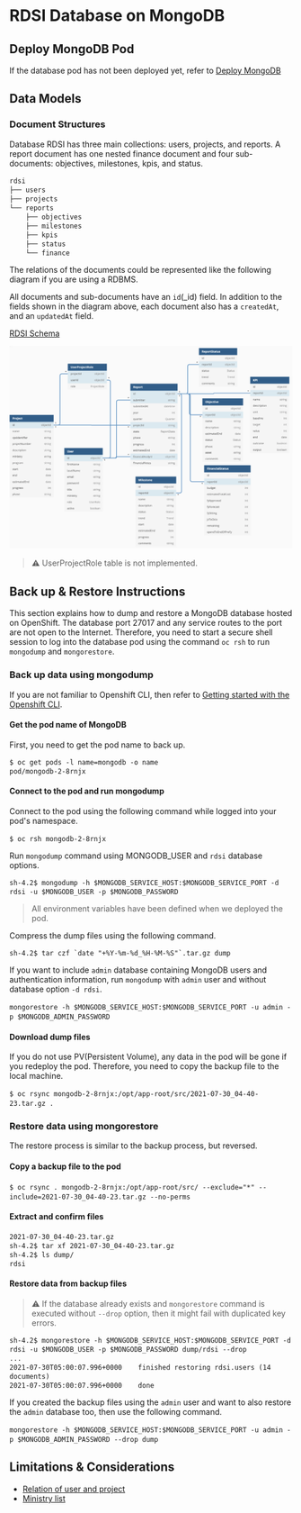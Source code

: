 # RDSI Database on MongoDB

## Deploy MongoDB Pod

If the database pod has not been deployed yet, refer to [Deploy MongoDB](./deployment.md#Deploy-MongoDB)

## Data Models

### Document Structures

Database RDSI has three main collections: users, projects, and reports. A report document has one nested finance document and four sub-documents: objectives, milestones, kpis, and status.

```
rdsi
├── users
├── projects
└── reports
    ├── objectives
    ├── milestones
    ├── kpis
    ├── status
    └── finance
```

The relations of the documents could be represented like the following diagram if you are using a RDBMS.

All documents and sub-documents have an `id`(_id) field. In addition to the fields shown in the diagram above, each document also has a `createdAt`, and an `updatedAt` field.

[RDSI Schema](https://dbdiagram.io/d/60d132d20c1ff875fcd5d83b)

![Relational Diagram](./images/relational-diagram.png)

> :warning: UserProjectRole table is not implemented.

## Back up & Restore Instructions

This section explains how to dump and restore a MongoDB database hosted on OpenShift. The database port 27017 and any service routes to the port are not open to the Internet. Therefore, you need to start a secure shell session to log into the database pod using the command `oc rsh` to run `mongodump` and `mongorestore`.

### Back up data using mongodump

If you are not familiar to Openshift CLI, then refer to [Getting started with the Openshift CLI](https://docs.openshift.com/container-platform/4.2/cli_reference/openshift_cli/getting-started-cli.html).

#### Get the pod name of MongoDB

First, you need to get the pod name to back up.

```
$ oc get pods -l name=mongodb -o name
pod/mongodb-2-8rnjx
```

#### Connect to the pod and run mongodump

Connect to the pod using the following command while logged into your pod's namespace.

`$ oc rsh mongodb-2-8rnjx`

Run `mongodump` command using MONGODB_USER and `rdsi` database options.

```
sh-4.2$ mongodump -h $MONGODB_SERVICE_HOST:$MONGODB_SERVICE_PORT -d rdsi -u $MONGODB_USER -p $MONGODB_PASSWORD
```

> All environment variables have been defined when we deployed the pod.

Compress the dump files using the following command.

```
sh-4.2$ tar czf `date "+%Y-%m-%d_%H-%M-%S"`.tar.gz dump
```

If you want to include `admin` database containing MongoDB users and authentication information, run `mongodump` with `admin` user and without database option `-d rdsi`.

`mongorestore -h $MONGODB_SERVICE_HOST:$MONGODB_SERVICE_PORT -u admin -p $MONGODB_ADMIN_PASSWORD`

#### Download dump files

If you do not use PV(Persistent Volume), any data in the pod will be gone if you redeploy the pod. Therefore, you need to copy the backup file to the local machine.

`$ oc rsync mongodb-2-8rnjx:/opt/app-root/src/2021-07-30_04-40-23.tar.gz .`

### Restore data using mongorestore

The restore process is similar to the backup process, but reversed.

#### Copy a backup file to the pod

`$ oc rsync . mongodb-2-8rnjx:/opt/app-root/src/ --exclude="*" --include=2021-07-30_04-40-23.tar.gz --no-perms`

#### Extract and confirm files

```
2021-07-30_04-40-23.tar.gz
sh-4.2$ tar xf 2021-07-30_04-40-23.tar.gz
sh-4.2$ ls dump/
rdsi
```

#### Restore data from backup files

> :warning: If the database already exists and `mongorestore` command is executed without `--drop` option, then it might fail with duplicated key errors.

```
sh-4.2$ mongorestore -h $MONGODB_SERVICE_HOST:$MONGODB_SERVICE_PORT -d rdsi -u $MONGODB_USER -p $MONGODB_PASSWORD dump/rdsi --drop
...
2021-07-30T05:00:07.996+0000	finished restoring rdsi.users (14 documents)
2021-07-30T05:00:07.996+0000	done
```

If you created the backup files using the `admin` user and want to also restore the `admin` database too, then use the following command.

`mongorestore -h $MONGODB_SERVICE_HOST:$MONGODB_SERVICE_PORT -u admin -p $MONGODB_ADMIN_PASSWORD --drop dump`

## Limitations & Considerations

- [Relation of user and project](./limitation-recommendation.md#relation-of-user-and-project)
- [Ministry list](./limitation-recommendation.md#ministry-list)
